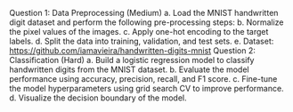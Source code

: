 Question 1: Data Preprocessing (Medium)
    a. Load the MNIST handwritten digit dataset and perform the following
    pre-processing steps:
    b. Normalize the pixel values of the images.
    c. Apply one-hot encoding to the target labels.
    d. Split the data into training, validation, and test sets.
    e. Dataset: https://github.com/iamavieira/handwritten-digits-mnist
Question 2: Classification (Hard)
    a. Build a logistic regression model to classify handwritten digits from the MNIST
    dataset.
    b. Evaluate the model performance using accuracy, precision, recall, and F1 score.
    c. Fine-tune the model hyperparameters using grid search CV to improve
    performance.
    d. Visualize the decision boundary of the model.
